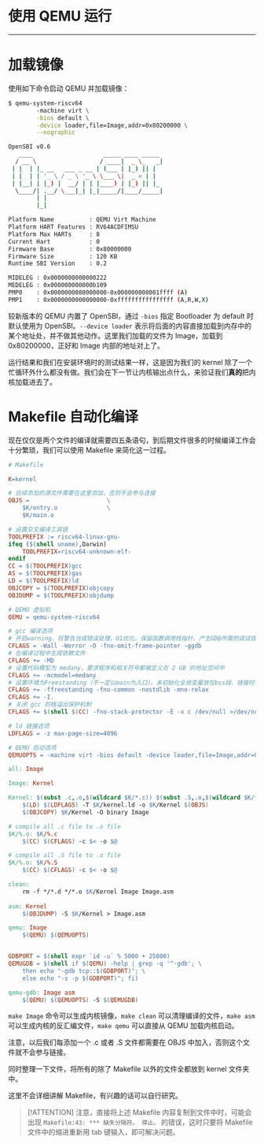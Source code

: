 # 使用 QEMU 运行

----

# 加载镜像

使用如下命令启动 QEMU 并加载镜像：

```bash
$ qemu-system-riscv64 
		-machine virt \
		-bios default \
		-device loader,file=Image,addr=0x80200000 \
		--nographic

OpenSBI v0.6
   ____                    _____ ____ _____
  / __ \                  / ____|  _ \_   _|
 | |  | |_ __   ___ _ __ | (___ | |_) || |
 | |  | | '_ \ / _ \ '_ \ \___ \|  _ < | |
 | |__| | |_) |  __/ | | |____) | |_) || |_
  \____/| .__/ \___|_| |_|_____/|____/_____|
        | |
        |_|

Platform Name          : QEMU Virt Machine
Platform HART Features : RV64ACDFIMSU
Platform Max HARTs     : 8
Current Hart           : 0
Firmware Base          : 0x80000000
Firmware Size          : 120 KB
Runtime SBI Version    : 0.2

MIDELEG : 0x0000000000000222
MEDELEG : 0x000000000000b109
PMP0    : 0x0000000080000000-0x000000008001ffff (A)
PMP1    : 0x0000000000000000-0xffffffffffffffff (A,R,W,X)
```

较新版本的 QEMU 内置了 OpenSBI，通过 `-bios` 指定 Bootloader 为 default 时默认使用为 OpenSBI。`--device loader` 表示将后面的内容直接加载到内存中的某个地址处，并不做其他动作。这里我们加载的文件为 Image，加载到 0x80200000，正好和 Image 内部的地址对上了。

运行结果和我们在安装环境时的测试结果一样，这是因为我们的 kernel 除了一个忙循环外什么都没有做。我们会在下一节让内核输出点什么，来验证我们**真的**把内核加载进去了。

# Makefile 自动化编译

现在仅仅是两个文件的编译就需要四五条语句，到后期文件很多的时候编译工作会十分繁琐，我们可以使用 Makefile 来简化这一过程。

```makefile
# Makefile

K=kernel

# 后续添加的源文件需要在这里添加，否则不会参与连接
OBJS = 						\
    $K/entry.o              \
	$K/main.o

# 设置交叉编译工具链
TOOLPREFIX := riscv64-linux-gnu-
ifeq ($(shell uname),Darwin)
	TOOLPREFIX=riscv64-unknown-elf-
endif
CC = $(TOOLPREFIX)gcc
AS = $(TOOLPREFIX)gas
LD = $(TOOLPREFIX)ld
OBJCOPY = $(TOOLPREFIX)objcopy
OBJDUMP = $(TOOLPREFIX)objdump

# QEMU 虚拟机
QEMU = qemu-system-riscv64

# gcc 编译选项
# 开启warning、将警告当成错误处理、O1优化、保留函数调用栈指针、产生GDB所需的调试信息
CFLAGS = -Wall -Werror -O -fno-omit-frame-pointer -ggdb
# 在编译过程中生成依赖文件
CFLAGS += -MD
# 设置代码模型为 medany，要求程序和相关符号都被定义在 2 GB 的地址空间中
CFLAGS += -mcmodel=medany
# 设置环境为Freestanding（不一定以main为入口）、未初始化全局变量放在bss段、链接时不使用标准库、减少获取符号地址所需的指令数
CFLAGS += -ffreestanding -fno-common -nostdlib -mno-relax
CFLAGS += -I.
# 关闭 gcc 的栈溢出保护机制
CFLAGS += $(shell $(CC) -fno-stack-protector -E -x c /dev/null >/dev/null 2>&1 && echo -fno-stack-protector)

# ld 链接选项
LDFLAGS = -z max-page-size=4096

# QEMU 启动选项
QEMUOPTS = -machine virt -bios default -device loader,file=Image,addr=0x80200000 --nographic

all: Image

Image: Kernel

Kernel: $(subst .c,.o,$(wildcard $K/*.c)) $(subst .S,.o,$(wildcard $K/*.S))
	$(LD) $(LDFLAGS) -T $K/kernel.ld -o $K/Kernel $(OBJS)
	$(OBJCOPY) $K/Kernel -O binary Image

# compile all .c file to .o file
$K/%.o: $K/%.c
	$(CC) $(CFLAGS) -c $< -o $@

# compile all .S file to .o file
$K/%.o: $K/%.S
	$(CC) $(CFLAGS) -c $< -o $@

clean:
	rm -f */*.d */*.o $K/Kernel Image Image.asm
	
asm: Kernel
	$(OBJDUMP) -S $K/Kernel > Image.asm

qemu: Image
	$(QEMU) $(QEMUOPTS)


GDBPORT = $(shell expr `id -u` % 5000 + 25000)
QEMUGDB = $(shell if $(QEMU) -help | grep -q '^-gdb'; \
	then echo "-gdb tcp::$(GDBPORT)"; \
	else echo "-s -p $(GDBPORT)"; fi)

qemu-gdb: Image asm
	$(QEMU) $(QEMUOPTS) -S $(QEMUGDB)
```

`make Image` 命令可以生成内核镜像，`make clean` 可以清理编译的文件，`make asm` 可以生成内核的反汇编文件，`make qemu` 可以直接从 QEMU 加载内核启动。

注意，以后我们每添加一个 .c 或者 .S 文件都需要在 OBJS 中加入，否则这个文件就不会参与链接。

同时整理一下文件，将所有的除了 Makefile 以外的文件全都放到 kernel 文件夹中。

这里不会详细讲解 Makefile，有兴趣的话可以自行研究。

> [!ATTENTION]
> 注意，直接将上述 Makefile 内容复制到文件中时，可能会出现 `Makefile:43: *** 缺失分隔符。 停止。` 的错误，这时只要将 Makefile 文件中的缩进重新用 tab 键输入，即可解决问题。